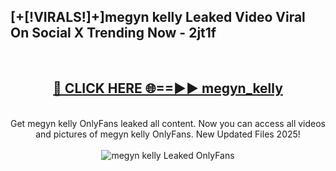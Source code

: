 <h2>[+[!VIRALS!]+]megyn kelly Leaked Video Viral On Social X Trending Now - 2jt1f</h2>
<br>
<div align="center">
<h2><a href="https://libra.edu.pl?megyn_kelly" rel="nofollow">🔴 CLICK HERE 🌐==►► megyn_kelly</a></h2>
<br>
Get megyn kelly OnlyFans leaked all content. Now you can access all videos and pictures of megyn kelly OnlyFans. New Updated Files 2025!
<br>
<br>
<a href="https://libra.edu.pl?megyn_kelly" rel="nofollow" data-target="animated-image.originalLink"><img src="https://i.ibb.co.com/WyWwxjT/player-gif2.gif" alt="megyn kelly Leaked OnlyFans" style="max-width: 100%; display: inline-block;" data-target="animated-image.originalImage"></a>
</div>
<br>